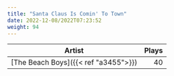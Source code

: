 ```yaml
---
title: "Santa Claus Is Comin' To Town"
date: 2022-12-08/2022T07:23:52
weight: 94
---
```




 Artist | Plays 
----- | -----:
[The Beach Boys]({{< ref "a3455">}}) | 40
